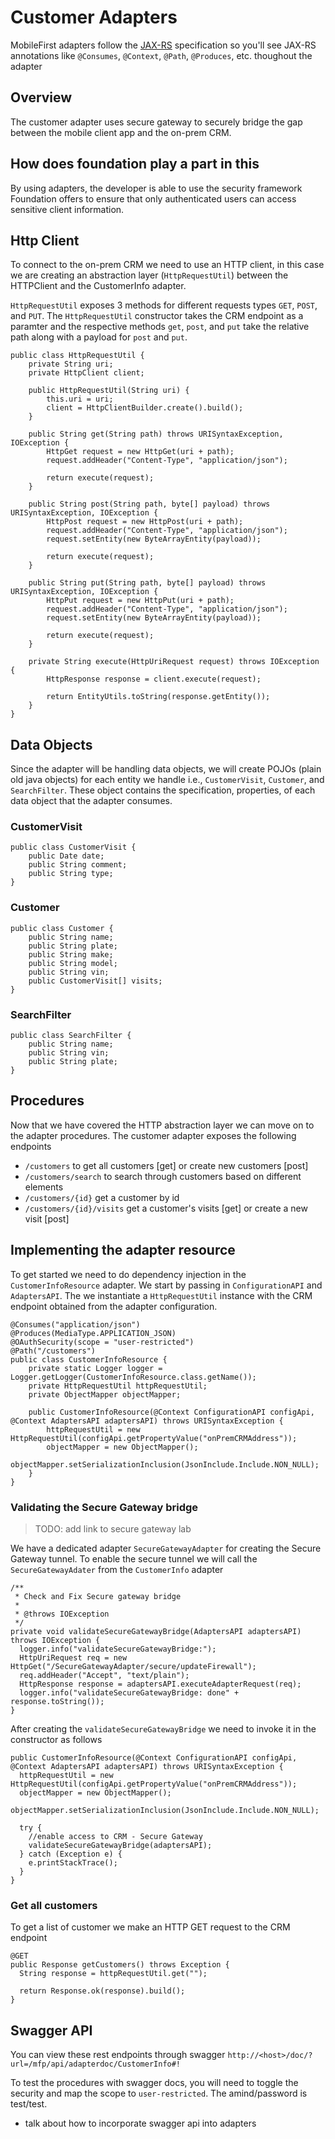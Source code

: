 # Customer Adapters

MobileFirst adapters follow the [JAX-RS](https://jax-rs-spec.java.net/) specification so you'll see JAX-RS annotations like `@Consumes`, `@Context`, `@Path`, `@Produces`, etc. thoughout the adapter

## Overview
The customer adapter uses secure gateway to securely bridge the gap between the mobile client app and the on-prem CRM.

## How does foundation play a part in this
By using adapters, the developer is able to use the security framework Foundation offers to ensure that only authenticated users can access sensitive client information.

## Http Client

To connect to the on-prem CRM we need to use an HTTP client, in this case we are creating an abstraction layer (`HttpRequestUtil`) between the HTTPClient and the CustomerInfo adapter.

`HttpRequestUtil` exposes 3 methods for different requests types `GET`, `POST`, and `PUT`. The `HttpRequestUtil` constructor takes the CRM endpoint as a paramter and the respective methods `get`, `post`, and `put` take the relative path along with a payload for `post` and `put`.

```
public class HttpRequestUtil {
    private String uri;
    private HttpClient client;

    public HttpRequestUtil(String uri) {
        this.uri = uri;
        client = HttpClientBuilder.create().build();
    }

    public String get(String path) throws URISyntaxException, IOException {
        HttpGet request = new HttpGet(uri + path);
        request.addHeader("Content-Type", "application/json");

        return execute(request);
    }

    public String post(String path, byte[] payload) throws URISyntaxException, IOException {
        HttpPost request = new HttpPost(uri + path);
        request.addHeader("Content-Type", "application/json");
        request.setEntity(new ByteArrayEntity(payload));

        return execute(request);
    }

    public String put(String path, byte[] payload) throws URISyntaxException, IOException {
        HttpPut request = new HttpPut(uri + path);
        request.addHeader("Content-Type", "application/json");
        request.setEntity(new ByteArrayEntity(payload));

        return execute(request);
    }

    private String execute(HttpUriRequest request) throws IOException {
        HttpResponse response = client.execute(request);

        return EntityUtils.toString(response.getEntity());
    }
}

```

## Data Objects

Since the adapter will be handling data objects, we will create POJOs (plain old java objects) for each entity we handle i.e., `CustomerVisit`, `Customer`, and `SearchFilter`. These object contains the specification, properties, of each data object that the adapter consumes.

### CustomerVisit

```
public class CustomerVisit {
    public Date date;
    public String comment;
    public String type;
}
```

### Customer

```
public class Customer {
    public String name;
    public String plate;
    public String make;
    public String model;
    public String vin;
    public CustomerVisit[] visits;
}
```

### SearchFilter

```
public class SearchFilter {
    public String name;
    public String vin;
    public String plate;
}
```

## Procedures

Now that we have covered the HTTP abstraction layer we can move on to the adapter procedures. The customer adapter exposes the following endpoints

- `/customers` to get all customers [get] or create new customers [post]
- `/customers/search` to search through customers based on different elements
- `/customers/{id}` get a customer by id
- `/customers/{id}/visits` get a customer's visits [get] or create a new visit [post]

## Implementing the adapter resource

To get started we need to do dependency injection in the `CustomerInfoResource` adapter. We start by passing in `ConfigurationAPI` and `AdaptersAPI`. The we instantiate a `HttpRequestUtil` instance with the CRM endpoint obtained from the adapter configuration.

```
@Consumes("application/json")
@Produces(MediaType.APPLICATION_JSON)
@OAuthSecurity(scope = "user-restricted")
@Path("/customers")
public class CustomerInfoResource {
    private static Logger logger = Logger.getLogger(CustomerInfoResource.class.getName());
    private HttpRequestUtil httpRequestUtil;
    private ObjectMapper objectMapper;
    
    public CustomerInfoResource(@Context ConfigurationAPI configApi, @Context AdaptersAPI adaptersAPI) throws URISyntaxException {
        httpRequestUtil = new HttpRequestUtil(configApi.getPropertyValue("onPremCRMAddress"));
        objectMapper = new ObjectMapper();
        objectMapper.setSerializationInclusion(JsonInclude.Include.NON_NULL);
    }
}
```

### Validating the Secure Gateway bridge

> TODO: add link to secure gateway lab

We have a dedicated adapter `SecureGatewayAdapter` for creating the Secure Gateway tunnel. To enable the secure tunnel we will call the `SecureGatewayAdater` from the `CustomerInfo` adapter

```
/**
 * Check and Fix Secure gateway bridge
 *
 * @throws IOException
 */
private void validateSecureGatewayBridge(AdaptersAPI adaptersAPI) throws IOException {
  logger.info("validateSecureGatewayBridge:");
  HttpUriRequest req = new HttpGet("/SecureGatewayAdapter/secure/updateFirewall");
  req.addHeader("Accept", "text/plain");
  HttpResponse response = adaptersAPI.executeAdapterRequest(req);
  logger.info("validateSecureGatewayBridge: done" + response.toString());
}
```

After creating the `validateSecureGatewayBridge` we need to invoke it in the constructor as follows

```
public CustomerInfoResource(@Context ConfigurationAPI configApi, @Context AdaptersAPI adaptersAPI) throws URISyntaxException {
  httpRequestUtil = new HttpRequestUtil(configApi.getPropertyValue("onPremCRMAddress"));
  objectMapper = new ObjectMapper();
  objectMapper.setSerializationInclusion(JsonInclude.Include.NON_NULL);

  try {
    //enable access to CRM - Secure Gateway
    validateSecureGatewayBridge(adaptersAPI);
  } catch (Exception e) {
    e.printStackTrace();
  }
}
```

### Get all customers

To get a list of customer we make an HTTP GET request to the CRM endpoint

```
@GET
public Response getCustomers() throws Exception {
  String response = httpRequestUtil.get("");

  return Response.ok(response).build();
}
```

## Swagger API
You can view these rest endpoints through swagger
`http://<host>/doc/?url=/mfp/api/adapterdoc/CustomerInfo#!`

To test the procedures with swagger docs, you will need to toggle the security and map the scope to `user-restricted`. The amind/password is test/test.

- talk about how to incorporate swagger api into adapters

